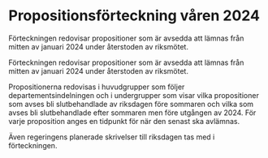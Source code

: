 # Propositionsförteckning våren 2024

Förteckningen redovisar propositioner som är avsedda att lämnas från mitten av januari 2024 under återstoden av riksmötet.

Förteckningen redovisar propositioner som är avsedda att lämnas från mitten av januari 2024 under återstoden av riksmötet.

Propositionerna redovisas i huvudgrupper som följer departementsindelningen och i undergrupper som visar vilka propositioner som avses bli slutbehandlade av riksdagen före sommaren och vilka som avses bli slutbehandlade efter sommaren men före utgången av 2024. För varje proposition anges en tidpunkt för när den senast ska avlämnas.

Även regeringens planerade skrivelser till riksdagen tas med i förteckningen.
